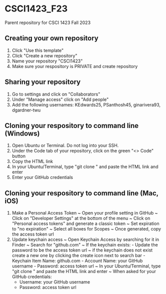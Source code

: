 # CSCI1423_F23
Parent repository for CSCI 1423 Fall 2023 

## Creating your own repository 
1. Click "Use this template"
2. Click "Create a new repository"
3. Name your repository "CSCI1423"
4. Make sure your respository is PRIVATE and create repository

## Sharing your repository
1. Go to settings and click on "Collaborators"
2. Under "Manage access" click on "Add people"
3. Add the following usernames: KEdwards25, PSanthosh45, ginarivera93, dgardner-twu

## Cloning your respository to command line (Windows)
1. Open Ubuntu or Terminal. Do not log into your SSH.
2. Under the Code tab of your repository, click on the green "<> Code" button
3. Copy the HTML link
4. In your Ubuntu/Terminal, type "git clone " and paste the HTML link and enter
5. Enter your GitHub credentials

## Cloning your respository to command line (Mac, iOS)
1. Make a Personal Access Token
   ~ Open your profile setting in GitHub
   ~ Click on "Developer Settings" at the bottom of the menu
   ~ Click on "Personal access tokens" and generate a classic token
     ~ Set expiration to "no expiration"
     ~ Select all boxes for Scopes
   ~ Once generated, copy the access token url
3. Update keychain access
   ~ Open Keychain Access by searching for it in Finder
   ~ Search for "github.com"
     ~ If the keychain exists:
       - Update the password to be the access token url
     ~ if the keychain does not exist create a new one by clicking the create icon next to search bar
       - Keychain Item Name: github.com
       - Account Name: your GitHub username
       - Password: access token url
   ~ In your Ubuntu/Terminal, type "git clone " and paste the HTML link and enter
   ~ When asked for your GitHub credentials:
     - Username: your GitHub username
     - Password: access token url
   

